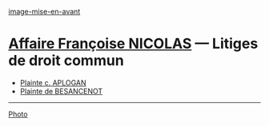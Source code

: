 [image-mise-en-avant](../_aux/assises_Commons.png)

# [Affaire Françoise NICOLAS](fn.md) — Litiges de droit commun

* [Plainte c. APLOGAN](./aplogan.md)
* [Plainte de BESANCENOT](./besanc.md)

---
[Photo](attrib#assises)
